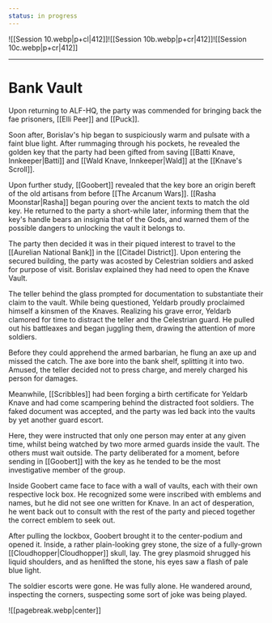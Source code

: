 ```yaml
---
status: in progress
---
```

![[Session 10.webp|p+cl|412]]![[Session 10b.webp|p+cr|412]]![[Session 10c.webp|p+cr|412]]

---------------------------------
# Bank Vault
Upon returning to ALF-HQ, the party was commended for bringing back the fae prisoners, [[Elli Peer]] and [[Puck]].

Soon after, Borislav's hip began to suspiciously warm and pulsate with a faint blue light. After rummaging through his pockets, he revealed the golden key that the party had been gifted from saving [[Batti Knave, Innkeeper|Batti]] and [[Wald Knave, Innkeeper|Wald]] at the [[Knave's Scroll]].

Upon further study, [[Goobert]] revealed that the key bore an origin bereft of the old artisans from before [[The Arcanum Wars]]. [[Rasha Moonstar|Rasha]] began pouring over the ancient texts to match the old key. He returned to the party a short-while later, informing them that the key's handle bears an insignia that of the Gods, and warned them of the possible dangers to unlocking the vault it belongs to.

The party then decided it was in their piqued interest to travel to the [[Aurelian National Bank]] in the [[Citadel District]]. Upon entering the secured building, the party was acosted by Celestrian soldiers and asked for purpose of visit. Borislav explained they had need to open the Knave Vault.

The teller behind the glass prompted for documentation to substantiate their claim to the vault. While being questioned, Yeldarb proudly proclaimed himself a kinsmen of the Knaves. Realizing his grave error, Yeldarb clamored for time to distract the teller and the Celestrian guard. He pulled out his battleaxes and began juggling them, drawing the attention of more soldiers.

Before they could apprehend the armed barbarian, he flung an axe up and missed the catch. The axe bore into the bank shelf, splitting it into two. Amused, the teller decided not to press charge, and merely charged his person for damages.

Meanwhile, [[Scribbles]] had been forging a birth certificate for Yeldarb Knave and had come scampering behind the distracted foot soldiers. The faked document was accepted, and the party was led back into the vaults by yet another guard escort.

Here, they were instructed that only one person may enter at any given time, whilst being watched by two more armed guards inside the vault. The others must wait outside. The party deliberated for a moment, before sending in [[Goobert]] with the key as he tended to be the most investigative member of the group.

Inside Goobert came face to face with a wall of vaults, each with their own respective lock box. He recognized some were inscribed with emblems and names, but he did not see one written for Knave. In an act of desperation, he went back out to consult with the rest of the party and pieced together the correct emblem to seek out.

After pulling the lockbox, Goobert brought it to the center-podium and opened it. Inside, a rather plain-looking grey stone, the size of a fully-grown [[Cloudhopper|Cloudhopper]] skull, lay. The grey plasmoid shrugged his liquid shoulders, and as henlifted the stone, his eyes saw a flash of pale blue light.

The soldier escorts were gone. He was fully alone. He wandered around, inspecting the corners, suspecting some sort of joke was being played.

![[pagebreak.webp|center]]

